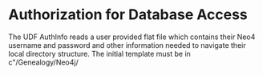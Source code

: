 <h1>Authorization for Database Access </h1>

The UDF AuthInfo reads a user provided flat file which contains their Neo4 username and password and other information needed to navigate their local directory structure. The initial template must be in c"/Genealogy/Neo4j/<br>
